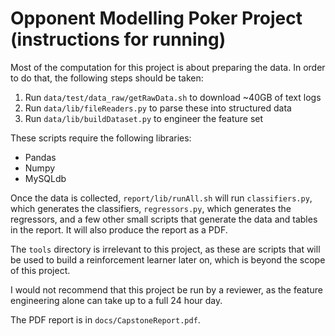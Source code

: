 # Opponent Modelling Poker Project (instructions for running)
Most of the computation for this project is about preparing the data. In order to do that, the following steps should be taken:
1. Run `data/test/data_raw/getRawData.sh` to download ~40GB of text logs
2. Run `data/lib/fileReaders.py` to parse these into structured data
3. Run `data/lib/buildDataset.py` to engineer the feature set

These scripts require the following libraries:
- Pandas
- Numpy
- MySQLdb

Once the data is collected, `report/lib/runAll.sh` will run `classifiers.py`, which generates the classifiers, `regressors.py`, which generates the regressors, and a few other small scripts that generate the data and tables in the report. It will also produce the report as a PDF.

The `tools` directory is irrelevant to this project, as these are scripts that will be used to build a reinforcement learner later on, which is beyond the scope of this project.

I would not recommend that this project be run by a reviewer, as the feature engineering alone can take up to a full 24 hour day.

The PDF report is in `docs/CapstoneReport.pdf`.
